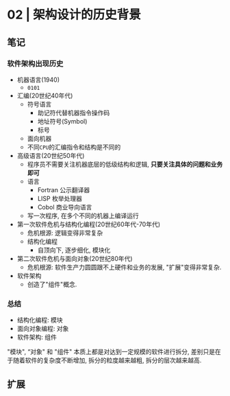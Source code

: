 # 02 | 架构设计的历史背景 

## 笔记

### 软件架构出现历史

* 机器语言(1940)
	* `0101`
* 汇编(20世纪40年代)
	* 符号语言
		* 助记符代替机器指令操作码
		* 地址符号(Symbol)
		* 标号
	* 面向机器
	* 不同`CPU`的汇编指令和结构是不同的
* 高级语言(20世纪50年代)
	* 程序员不需要关注机器底层的低级结构和逻辑, **只要关注具体的问题和业务即可**
	* 语言
		* Fortran 公示翻译器
		* LISP 枚举处理器
		* Cobol 商业导向语言
	* 写一次程序, 在多个不同的机器上编译运行
* 第一次软件危机与结构化编程(20世纪60年代-70年代)
	* 危机根源: 逻辑变得非常复杂
	* 结构化编程
		* 自顶向下, 逐步细化, 模块化
* 第二次软件危机与面向对象(20世纪80年代)
	* 危机根源: 软件生产力圆圆跟不上硬件和业务的发展, "扩展"变得非常复杂.
* 软件架构
	* 创造了"组件"概念. 

### 总结

* 结构化编程: 模块
* 面向对象编程: 对象
* 软件架构: 组件
	
"模块", “对象" 和 "组件" 本质上都是对达到一定规模的软件进行拆分, 差别只是在于随着软件的复杂度不断增加, 拆分的粒度越来越粗, 拆分的层次越来越高.	
	
## 扩展